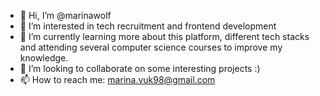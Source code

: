 - 👋 Hi, I’m @marinawolf
- 👀 I’m interested in tech recruitment and frontend development
- 🌱 I’m currently learning more about this platform, different tech stacks and attending several computer science courses to improve my knowledge.
- 💞️ I’m looking to collaborate on some interesting projects :)
- 📫 How to reach me: marina.vuk98@gmail.com

<!---
marinawolf/marinawolf is a ✨ special ✨ repository because its `README.md` (this file) appears on your GitHub profile.
You can click the Preview link to take a look at your changes.
--->

